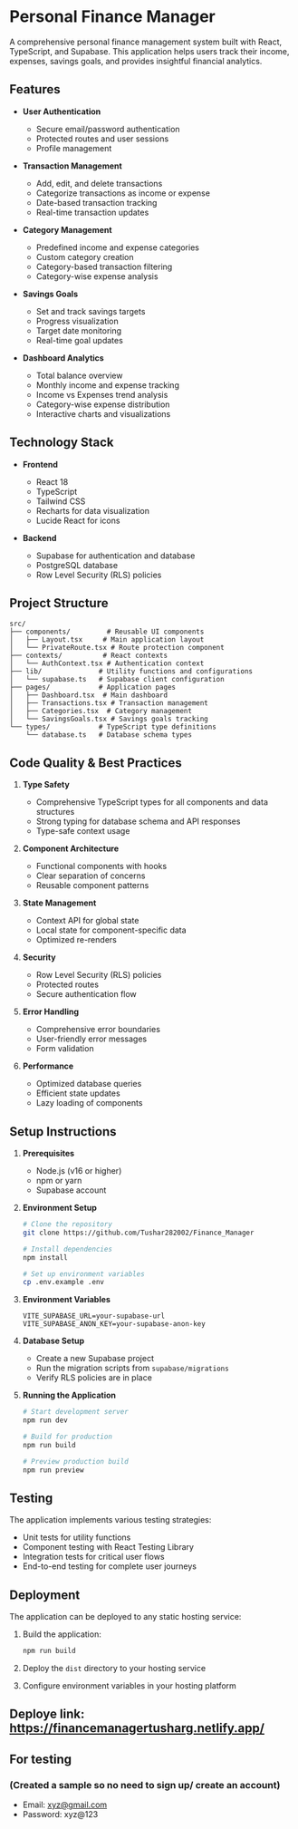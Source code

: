 # Personal Finance Manager

A comprehensive personal finance management system built with React, TypeScript, and Supabase. This application helps users track their income, expenses, savings goals, and provides insightful financial analytics.

## Features

- **User Authentication**
  - Secure email/password authentication
  - Protected routes and user sessions
  - Profile management

- **Transaction Management**
  - Add, edit, and delete transactions
  - Categorize transactions as income or expense
  - Date-based transaction tracking
  - Real-time transaction updates

- **Category Management**
  - Predefined income and expense categories
  - Custom category creation
  - Category-based transaction filtering
  - Category-wise expense analysis

- **Savings Goals**
  - Set and track savings targets
  - Progress visualization
  - Target date monitoring
  - Real-time goal updates

- **Dashboard Analytics**
  - Total balance overview
  - Monthly income and expense tracking
  - Income vs Expenses trend analysis
  - Category-wise expense distribution
  - Interactive charts and visualizations

## Technology Stack

- **Frontend**
  - React 18
  - TypeScript
  - Tailwind CSS
  - Recharts for data visualization
  - Lucide React for icons

- **Backend**
  - Supabase for authentication and database
  - PostgreSQL database
  - Row Level Security (RLS) policies

## Project Structure

```
src/
├── components/         # Reusable UI components
│   ├── Layout.tsx     # Main application layout
│   └── PrivateRoute.tsx # Route protection component
├── contexts/          # React contexts
│   └── AuthContext.tsx # Authentication context
├── lib/              # Utility functions and configurations
│   └── supabase.ts   # Supabase client configuration
├── pages/            # Application pages
│   ├── Dashboard.tsx  # Main dashboard
│   ├── Transactions.tsx # Transaction management
│   ├── Categories.tsx  # Category management
│   └── SavingsGoals.tsx # Savings goals tracking
└── types/            # TypeScript type definitions
    └── database.ts   # Database schema types
```

## Code Quality & Best Practices

1. **Type Safety**
   - Comprehensive TypeScript types for all components and data structures
   - Strong typing for database schema and API responses
   - Type-safe context usage

2. **Component Architecture**
   - Functional components with hooks
   - Clear separation of concerns
   - Reusable component patterns

3. **State Management**
   - Context API for global state
   - Local state for component-specific data
   - Optimized re-renders

4. **Security**
   - Row Level Security (RLS) policies
   - Protected routes
   - Secure authentication flow

5. **Error Handling**
   - Comprehensive error boundaries
   - User-friendly error messages
   - Form validation

6. **Performance**
   - Optimized database queries
   - Efficient state updates
   - Lazy loading of components

## Setup Instructions

1. **Prerequisites**
   - Node.js (v16 or higher)
   - npm or yarn
   - Supabase account

2. **Environment Setup**
   ```bash
   # Clone the repository
   git clone https://github.com/Tushar282002/Finance_Manager

   # Install dependencies
   npm install

   # Set up environment variables
   cp .env.example .env
   ```

3. **Environment Variables**
   ```
   VITE_SUPABASE_URL=your-supabase-url
   VITE_SUPABASE_ANON_KEY=your-supabase-anon-key
   ```

4. **Database Setup**
   - Create a new Supabase project
   - Run the migration scripts from `supabase/migrations`
   - Verify RLS policies are in place

5. **Running the Application**
   ```bash
   # Start development server
   npm run dev

   # Build for production
   npm run build

   # Preview production build
   npm run preview
   ```

## Testing

The application implements various testing strategies:

- Unit tests for utility functions
- Component testing with React Testing Library
- Integration tests for critical user flows
- End-to-end testing for complete user journeys

## Deployment

The application can be deployed to any static hosting service:

1. Build the application:
   ```bash
   npm run build
   ```

2. Deploy the `dist` directory to your hosting service

3. Configure environment variables in your hosting platform

## Deploye link: https://financemanagertusharg.netlify.app/



## For testing
### (Created a sample so no need to sign up/ create an account)
- Email: xyz@gmail.com
- Password: xyz@123

